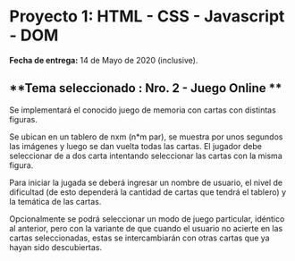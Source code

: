 # Proyecto 1:  HTML - CSS - Javascript - DOM

**Fecha de entrega:** 14 de Mayo de 2020 (inclusive).

## **Tema seleccionado : Nro. 2 - Juego Online **

Se implementará el conocido juego de memoria con cartas con distintas figuras.

Se ubican en un tablero de nxm (n*m par), se muestra por unos segundos las imágenes y luego se dan vuelta todas las cartas. El jugador debe seleccionar de a dos carta intentando seleccionar las cartas con la misma figura.

Para iniciar la jugada se deberá ingresar un nombre de usuario, el nivel de dificultad (de esto dependerá la cantidad de cartas que tendrá el tablero) y la temática de las cartas. 

Opcionalmente se podrá seleccionar un modo de juego particular, idéntico al anterior, pero con la variante de que cuando el usuario no acierte en las cartas seleccionadas, estas se intercambiarán con otras cartas que ya hayan sido descubiertas. 